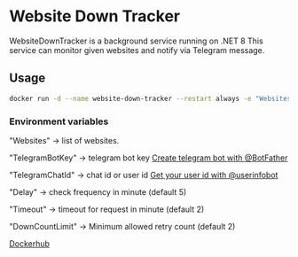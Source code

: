 # Website Down Tracker
WebsiteDownTracker is a background service running on .NET 8 This service can monitor given websites and notify via Telegram message.


## Usage
```sh
docker run -d --name website-down-tracker --restart always -e "Websites=https://www.google.com https://www.microsoft.com" -e "TelegramBotKey=BOT_KEY" -e "TelegramChatId=CHAT_ID" bariskisir/websitedowntracker
```

### Environment variables
"Websites" -> list of websites.

"TelegramBotKey" -> telegram bot key [Create telegram bot with @BotFather](https://t.me/botfather)

"TelegramChatId" -> chat id or user id [Get your user id with @userinfobot](https://t.me/userinfobot)

"Delay" -> check frequency in minute (default 5)

"Timeout" -> timeout for request in minute (default 2)

"DownCountLimit" -> Minimum allowed retry count (default 2)


[Dockerhub](https://hub.docker.com/r/bariskisir/websitedowntracker)